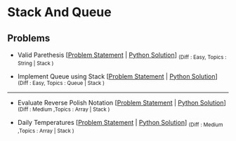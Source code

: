 # Stack And Queue

## Problems

- Valid Parethesis [[Problem Statement](https://leetcode.com/problems/valid-parentheses/) | [Python Solution](/CompetitiveProgramming/StackAndQueue/ValidParenthesis.py)] <sub> (Diff : Easy, Topics : String | Stack ) </sub>

- Implement Queue using Stack [[Problem Statement](https://leetcode.com/problems/implement-queue-using-stacks) | [Python Solution](/CompetitiveProgramming/StackAndQueue/ImplementQueueUsingStack.py)] <sub> (Diff : Easy, Topics : Queue | Stack ) </sub>

--- 

- Evaluate Reverse Polish Notation [[Problem Statement](https://leetcode.com/problems/evaluate-reverse-polish-notation/) | [Python Solution](/CompetitiveProgramming/StackAndQueue/evaluateReversePolishNotation.py)] <sub> (Diff : Medium ,Topics : Array | Stack ) </sub>


- Daily Temperatures [[Problem Statement](https://leetcode.com/problems/daily-temperatures/) | [Python Solution](/CompetitiveProgramming/StackAndQueue/dailyTemperatures.py)] <sub> (Diff : Medium ,Topics : Array | Stack ) </sub>